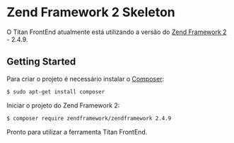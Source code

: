 # Zend Framework 2 Skeleton

O Titan FrontEnd atualmente está utilizando a versão do [Zend Framework 2](https://framework.zend.com/) - 2.4.9.

Getting Started
---------------

Para criar o projeto é necessário instalar o [Composer](https://getcomposer.org):

```bash
$ sudo apt-get install composer
```

Iniciar o projeto do Zend Framework 2:

```bash
$ composer require zendframework/zendframework 2.4.9
```

Pronto para utilizar a ferramenta Titan FrontEnd.
